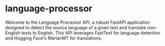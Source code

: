 # language-processor
Welcome to the Language Processor API, a robust FastAPI application designed to detect the source language of a given text and translate non-English texts to English. This API leverages FastText for language detection and Hugging Face's MarianMT for translations.

